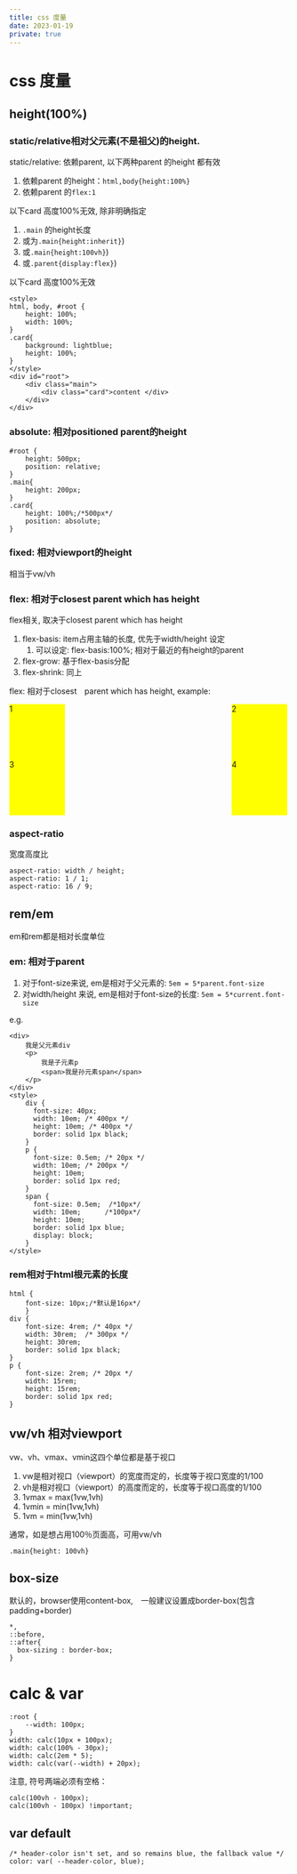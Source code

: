 ```yaml
---
title: css 度量
date: 2023-01-19
private: true
---
```

# css 度量

## height(100%)
### static/relative相对父元素(不是祖父)的height.
static/relative: 依赖parent, 以下两种parent 的height 都有效
1. 依赖parent 的height：`html,body{height:100%}`
1. 依赖parent 的`flex:1`

以下card 高度100%无效, 除非明确指定
1. `.main` 的height长度
2. 或为`.main{height:inherit}`)
2. 或`.main{height:100vh}`)
2. 或`.parent{display:flex}`)

以下card 高度100%无效

    <style>
    html, body, #root {
        height: 100%;
        width: 100%;
    }
    .card{
        background: lightblue;
        height: 100%;
    }
    </style>
    <div id="root">
        <div class="main">
            <div class="card">content </div>
        </div>
    </div>

### absolute: 相对positioned parent的height

    #root {
        height: 500px;
        position: relative;
    }
    .main{
        height: 200px;
    }
    .card{
        height: 100%;/*500px*/
        position: absolute;
    }

### fixed: 相对viewport的height
相当于vw/vh

### flex: 相对于closest parent which has height
flex相关, 取决于closest parent which has height
1. flex-basis: item占用主轴的长度, 优先于width/height 设定
    1. 可以设定: flex-basis:100%; 相对于最近的有height的parent
2. flex-grow: 基于flex-basis分配
2. flex-shrink: 同上

flex: 相对于closest　parent which has height, example:

<div style=" width: 500px; ">
    <style>
    .box-basis {
      display: flex;
      flex-wrap: wrap;
      align-content: space-between;
    }
    .column-basis {
      flex-basis: 100%;
      display: flex;
      justify-content: space-between;
    }
    .box-item{
        width:100px;
        height:100px;
        background:yellow;
    }
    </style>
    <div class="box-basis">
      <div class="column-basis">
        <div class="box-item">1</div>
        <div class="box-item">2</div>
      </div>
      <div class="column-basis">
        <div class="box-item">3</div>
        <div class="box-item">4</div>
      </div>
    </div>
</div>

### aspect-ratio
宽度高度比

    aspect-ratio: width / height;
    aspect-ratio: 1 / 1;
    aspect-ratio: 16 / 9;

## rem/em
em和rem都是相对长度单位

### em: 相对于parent
1. 对于font-size来说, em是相对于父元素的: `5em = 5*parent.font-size`
1. 对width/height 来说, em是相对于font-size的长度: `5em = 5*current.font-size`

e.g.

    <div>
        我是父元素div
        <p>
            我是子元素p
            <span>我是孙元素span</span>
        </p>
    </div>
    <style>
        div {
          font-size: 40px;
          width: 10em; /* 400px */
          height: 10em; /* 400px */
          border: solid 1px black;
        }
        p {
          font-size: 0.5em; /* 20px */ 
          width: 10em; /* 200px */
          height: 10em;
          border: solid 1px red;
        }
        span {
          font-size: 0.5em;  /*10px*/
          width: 10em;      /*100px*/
          height: 10em;
          border: solid 1px blue;
          display: block;
        }
    </style>

### rem相对于html根元素的长度

    html {
        font-size: 10px;/*默认是16px*/
        }
    div {
        font-size: 4rem; /* 40px */
        width: 30rem;  /* 300px */
        height: 30rem;
        border: solid 1px black;
    }
    p {
        font-size: 2rem; /* 20px */
        width: 15rem;
        height: 15rem;
        border: solid 1px red;
    }

## vw/vh 相对viewport
vw、vh、vmax、vmin这四个单位都是基于视口
1. vw是相对视口（viewport）的宽度而定的，长度等于视口宽度的1/100
2. vh是相对视口（viewport）的高度而定的，长度等于视口高度的1/100
3. 1vmax = max(1vw,1vh)
3. 1vmin = min(1vw,1vh)
3. 1vm = min(1vw,1vh)


通常，如是想占用100％页面高，可用vw/vh

    .main{height: 100vh}

## box-size
默认的，browser使用content-box,　一般建议设置成border-box(包含padding+border)

    *,
    ::before,
    ::after{
      box-sizing : border-box;
    }

# calc & var

    :root {
        --width: 100px;
    }
    width: calc(10px + 100px);
    width: calc(100% - 30px);
    width: calc(2em * 5);
    width: calc(var(--width) + 20px);

注意, 符号两端必须有空格：

    calc(100vh - 100px);
    calc(100vh - 100px) !important;

## var default
    /* header-color isn't set, and so remains blue, the fallback value */
    color: var( --header-color, blue);
